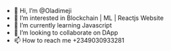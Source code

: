 - 👋 Hi, I’m @Oladimeji
- 👀 I’m interested in Blockchain | ML | Reactjs Website
- 🌱 I’m currently learning Javascript
- 💞️ I’m looking to collaborate on DApp
- 📫 How to reach me +2349030933281

<!---
Oladimeji/Oladimeji is a ✨ special ✨ repository because its `README.md` (this file) appears on your GitHub profile.
You can click the Preview link to take a look at your changes.
--->

